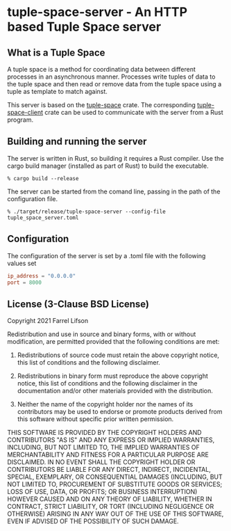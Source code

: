 # tuple-space-server - An HTTP based Tuple Space server

## What is a Tuple Space

A tuple space is a method for coordinating data between different processes in an asynchronous manner. Processes write tuples of data to the tuple space and then read or remove data from the tuple space using a tuple as template to match against.

This server is based on the [tuple-space](https://github.com/farrel/tuple-space) crate. The corresponding [tuple-space-client](https://github.com/farrel/tuple-space-client) crate can be used to communicate with the server from a Rust program.

## Building and running the server

The server is written in Rust, so building it requires a Rust compiler. Use the cargo build manager (installed as part of Rust) to build the executable.

    % cargo build --release

The server can be started from the comand line, passing in the path of the configuration file.

    % ./target/release/tuple-space-server --config-file tuple_space_server.toml

## Configuration

The configuration of the server is set by a .toml file with the following values set

```toml
ip_address = "0.0.0.0"
port = 8000
```

## License (3-Clause BSD License)

Copyright 2021 Farrel Lifson

Redistribution and use in source and binary forms, with or without modification, are permitted provided that the following conditions are met:

1. Redistributions of source code must retain the above copyright notice, this list of conditions and the following disclaimer.

2. Redistributions in binary form must reproduce the above copyright notice, this list of conditions and the following disclaimer in the documentation and/or other materials provided with the distribution.

3. Neither the name of the copyright holder nor the names of its contributors may be used to endorse or promote products derived from this software without specific prior written permission.

THIS SOFTWARE IS PROVIDED BY THE COPYRIGHT HOLDERS AND CONTRIBUTORS "AS IS" AND ANY EXPRESS OR IMPLIED WARRANTIES, INCLUDING, BUT NOT LIMITED TO, THE IMPLIED WARRANTIES OF MERCHANTABILITY AND FITNESS FOR A PARTICULAR PURPOSE ARE DISCLAIMED. IN NO EVENT SHALL THE COPYRIGHT HOLDER OR CONTRIBUTORS BE LIABLE FOR ANY DIRECT, INDIRECT, INCIDENTAL, SPECIAL, EXEMPLARY, OR CONSEQUENTIAL DAMAGES (INCLUDING, BUT NOT LIMITED TO, PROCUREMENT OF SUBSTITUTE GOODS OR SERVICES; LOSS OF USE, DATA, OR PROFITS; OR BUSINESS INTERRUPTION) HOWEVER CAUSED AND ON ANY THEORY OF LIABILITY, WHETHER IN CONTRACT, STRICT LIABILITY, OR TORT (INCLUDING NEGLIGENCE OR OTHERWISE) ARISING IN ANY WAY OUT OF THE USE OF THIS SOFTWARE, EVEN IF ADVISED OF THE POSSIBILITY OF SUCH DAMAGE.
